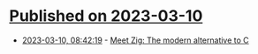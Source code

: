# [Published on 2023-03-10](index.md)

* [2023-03-10, 08:42:19](https://lobste.rs/s/qies8p/meet_zig_modern_alternative_c) - [Meet Zig: The modern alternative to C](https://www.infoworld.com/article/3689648/meet-the-zig-programming-language.html)
